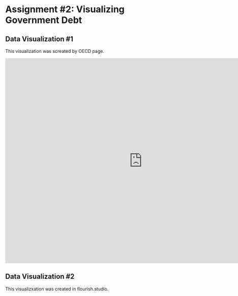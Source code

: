 # Assignment #2: Visualizing Government Debt

## Data Visualization #1
This visualization was screated by OECD page.
<iframe src="https://data.oecd.org/chart/6Olf" width="860" height="645" style="border: 0" mozallowfullscreen="true" webkitallowfullscreen="true" allowfullscreen="true"><a href="https://data.oecd.org/chart/6Olf" target="_blank">OECD Chart: General government debt, Total, % of GDP, 2018</a></iframe>

## Data Visualization #2
This visualizxation was created in flourish.studio.
<div class="flourish-embed flourish-chart" data-src="visualisation/11163980"><script src="https://public.flourish.studio/resources/embed.js"></script></div>
